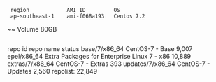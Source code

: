 
~~~
 region            AMI ID         OS       
 ap-southeast-1    ami-f068a193   Centos 7.2 

~~~
~~
Volume 80GB
~~~
~~~
repo id          repo name                                   status
base/7/x86_64    CentOS-7 - Base                              9,007
epel/x86_64      Extra Packages for Enterprise Linux 7 - x86 10,889
extras/7/x86_64  CentOS-7 - Extras                              393
updates/7/x86_64 CentOS-7 - Updates                           2,560
repolist: 22,849
~~~
